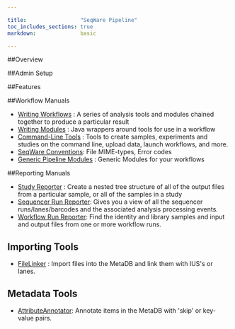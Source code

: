 ```yaml
---

title:                 "SeqWare Pipeline"
toc_includes_sections: true
markdown:              basic

---
```


##Overview

##Admin Setup

##Features

##Workflow Manuals

* [Writing Workflows](http://sourceforge.net/apps/mediawiki/seqware/index.php?title=How_to_Write_a_Bundled_Workflow) : A series of analysis tools and modules chained together to produce a particular result
* [Writing Modules](http://sourceforge.net/apps/mediawiki/seqware/index.php?title=Developing_New_SeqWare_Pipeline_Modules) : Java wrappers around tools for use in a workflow
* [Command-Line Tools](/manuals/command_line_tools/) : Tools to create samples, experiments and studies on the command line, upload data, launch workflows, and more.
* [SeqWare Conventions](http://sourceforge.net/apps/mediawiki/seqware/index.php?title=Module_Conventions): File MIME-types, Error codes
* [Generic Pipeline Modules](http://sourceforge.net/apps/mediawiki/seqware/index.php?title=Available_Modules) : Generic Modules for your workflows

##Reporting Manuals

* [Study Reporter](http://sourceforge.net/apps/mediawiki/seqware/index.php?title=SymLink_Reporter) : Create a nested tree structure of all of the output files from a particular sample, or all of the samples in a study
* [Sequencer Run Reporter](http://sourceforge.net/apps/mediawiki/seqware/index.php?title=Sequencer_Run_Reporter): Gives you a view of all the sequencer runs/lanes/barcodes and the associated analysis processing events.
* [Workflow Run Reporter](http://sourceforge.net/apps/mediawiki/seqware/index.php?title=Workflow_Run_Reporter): Find the identity and library samples and input and output files from one or more workflow runs.

## Importing Tools

* [FileLinker](http://sourceforge.net/apps/mediawiki/seqware/index.php?title=FileLinker) : Import files into the MetaDB and link them with IUS's or lanes.

## Metadata Tools

* <a href="/docs/12-attribute-annotator/">AttributeAnnotator</a>: Annotate items in the MetaDB with 'skip' or key-value pairs.




